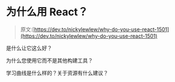 # 为什么用 React？

> 原文:[https://dev.to/nickylewlew/why-do-you-use-react-1501](https://dev.to/nickylewlew/why-do-you-use-react-1501)

是什么让它这么好？

为什么您使用它而不是其他构建工具？

学习曲线是什么样的？关于资源有什么建议？